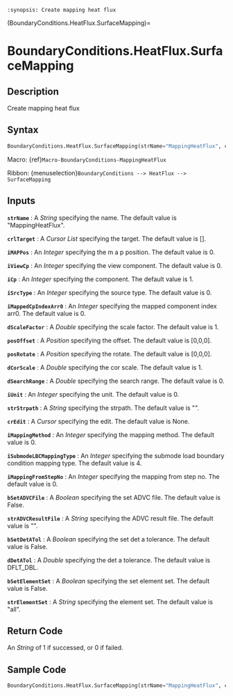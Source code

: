 ```{module} BoundaryConditions.HeatFlux.SurfaceMapping()
:synopsis: Create mapping heat flux
```

(BoundaryConditions.HeatFlux.SurfaceMapping)=

# BoundaryConditions.HeatFlux.SurfaceMapping

## Description

Create mapping heat flux

## Syntax

```python
BoundaryConditions.HeatFlux.SurfaceMapping(strName="MappingHeatFlux", crlTarget=[], iMAPPos=0, iViewCp=0, iCp=1, iSrcType=0, iMappedCpIndexArr0=0, dScaleFactor=1, posOffset=[0,0,0], posRotate=[0,0,0], dCorScale=1, dSearchRange=0, iUnit=0, strStrpath="", crEdit=None, iMappingMethod=0, iSubmodeLBCMappingType=4, iMappingFromStepNo=0, bSetADVCFile=False, strADVCResultFile="", bSetDetATol=False, dDetATol=DFLT_DBL, bSetElementSet=False, strElementSet="all")
```

Macro: {ref}`Macro-BoundaryConditions-MappingHeatFlux`

Ribbon: {menuselection}`BoundaryConditions --> HeatFlux --> SurfaceMapping`

## Inputs

**`strName`**
: A _String_ specifying the name. The default value is "MappingHeatFlux".

**`crlTarget`**
: A _Cursor List_ specifying the target. The default value is [].

**`iMAPPos`**
: An _Integer_ specifying the m a p position. The default value is 0.

**`iViewCp`**
: An _Integer_ specifying the view component. The default value is 0.

**`iCp`**
: An _Integer_ specifying the component. The default value is 1.

**`iSrcType`**
: An _Integer_ specifying the source type. The default value is 0.

**`iMappedCpIndexArr0`**
: An _Integer_ specifying the mapped component index arr0. The default value is 0.

**`dScaleFactor`**
: A _Double_ specifying the scale factor. The default value is 1.

**`posOffset`**
: A _Position_ specifying the offset. The default value is [0,0,0].

**`posRotate`**
: A _Position_ specifying the rotate. The default value is [0,0,0].

**`dCorScale`**
: A _Double_ specifying the cor scale. The default value is 1.

**`dSearchRange`**
: A _Double_ specifying the search range. The default value is 0.

**`iUnit`**
: An _Integer_ specifying the unit. The default value is 0.

**`strStrpath`**
: A _String_ specifying the strpath. The default value is "".

**`crEdit`**
: A _Cursor_ specifying the edit. The default value is None.

**`iMappingMethod`**
: An _Integer_ specifying the mapping method. The default value is 0.

**`iSubmodeLBCMappingType`**
: An _Integer_ specifying the submode load boundary condition mapping type. The default value is 4.

**`iMappingFromStepNo`**
: An _Integer_ specifying the mapping from step no. The default value is 0.

**`bSetADVCFile`**
: A _Boolean_ specifying the set ADVC file. The default value is False.

**`strADVCResultFile`**
: A _String_ specifying the ADVC result file. The default value is "".

**`bSetDetATol`**
: A _Boolean_ specifying the set det a tolerance. The default value is False.

**`dDetATol`**
: A _Double_ specifying the det a tolerance. The default value is DFLT_DBL.

**`bSetElementSet`**
: A _Boolean_ specifying the set element set. The default value is False.

**`strElementSet`**
: A _String_ specifying the element set. The default value is "all".

## Return Code

An _String_ of 1 if successed, or 0 if failed.

## Sample Code

```python
BoundaryConditions.HeatFlux.SurfaceMapping(strName="MappingHeatFlux", crlTarget=[], iMAPPos=0, iViewCp=0, iCp=1, iSrcType=0, iMappedCpIndexArr0=0, dScaleFactor=1, posOffset=[0,0,0], posRotate=[0,0,0], dCorScale=1, dSearchRange=0, iUnit=0, strStrpath="", crEdit=None, iMappingMethod=0, iSubmodeLBCMappingType=4, iMappingFromStepNo=0, bSetADVCFile=False, strADVCResultFile="", bSetDetATol=False, dDetATol=DFLT_DBL, bSetElementSet=False, strElementSet="all")
```
